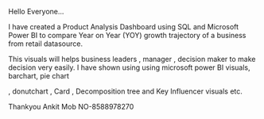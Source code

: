 Hello Everyone...

 I have created a Product Analysis Dashboard using SQL and Microsoft Power BI to compare Year on Year (YOY) growth trajectory of a business from retail datasource.
 
 This visuals will helps business leaders , manager , decision maker to make decision very easily. I have shown using using microsoft power BI visuals, barchart, pie chart 
 
 , donutchart , Card , Decomposition tree and Key Influencer visuals etc.
 
 Thankyou 
 Ankit
 Mob NO-8588978270
